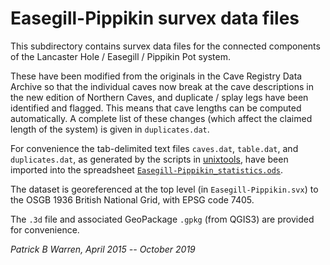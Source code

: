 # Easegill-Pippikin survex data files

This subdirectory contains survex data files for the connected
components of the Lancaster Hole / Easegill / Pippikin Pot system.

These have been modified from the originals in the Cave Registry Data
Archive so that the individual caves now break at the cave
descriptions in the new edition of Northern Caves, and duplicate /
splay legs have been identified and flagged.  This means that cave
lengths can be computed automatically.  A complete list of these
changes (which affect the claimed length of the system) is given in
`duplicates.dat`.

For convenience the tab-delimited text files `caves.dat`, `table.dat`,
and `duplicates.dat`, as generated by the scripts in [unixtools](../unixtools),
have been imported into the spreadsheet
[`Easegill-Pippikin_statistics.ods`](Easegill-Pippikin_statistics.ods).

The dataset is georeferenced at the top level (in
`Easegill-Pippikin.svx`) to the OSGB 1936 British National Grid, with
EPSG code 7405.

The `.3d` file and associated GeoPackage `.gpkg` (from QGIS3) are
provided for convenience.

_Patrick B Warren, April 2015 -- October 2019_
